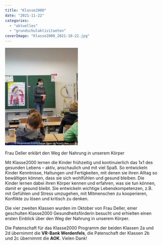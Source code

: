 ```yaml
---
title: "Klasse2000"
date: "2021-11-22"
categories: 
  - "aktuelles"
  - "grundschulaktivitaeten"
coverImage: "Klasse2000_2021-10-22.jpg"
---
```


![](images/Klasse2000_2021-10-22.jpg)

Frau Deller erklärt den Weg der Nahrung in unserem Körper

Mit Klasse2000 lernen die Kinder frühzeitig und kontinuierlich das 1x1 des gesunden Lebens – aktiv, anschaulich und mit viel Spaß. So entwickeln Kinder Kenntnisse, Haltungen und Fertigkeiten, mit denen sie ihren Alltag so bewältigen können, dass sie sich wohlfühlen und gesund bleiben. Die Kinder lernen dabei ihren Körper kennen und erfahren, was sie tun können, damit er gesund bleibt. Sie entwickeln wichtige Lebenskompetenzen, z.B. mit Gefühlen und Stress umzugehen, mit Mitmenschen zu kooperieren, Konflikte zu lösen und kritisch zu denken.

Die vier zweiten Klassen wurden im Oktober von Frau Deller, einer geschulten Klasse2000 Gesundheitsförderin besucht und erhielten einen ersten Einblick über den Weg der Nahrung in unserem Körper.

Die Patenschaft für das Klasse2000 Programm der beiden Klassen 2a und 2d übernimmt die **VR-Bank Werdenfels**, die Patenschaft der Klassen 2b und 2c übernimmt die **AOK**. Vielen Dank!
